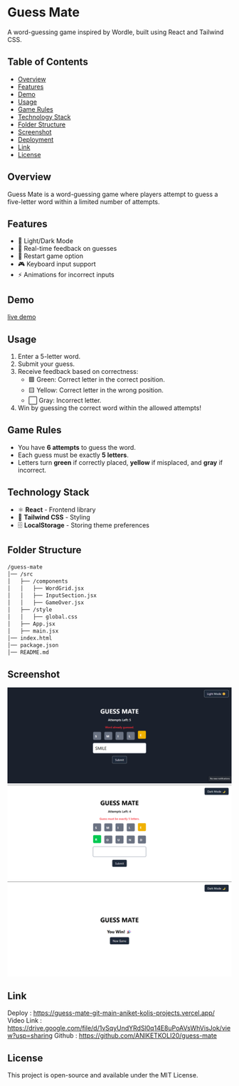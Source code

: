 # Guess Mate

A word-guessing game inspired by Wordle, built using React and Tailwind CSS.

## Table of Contents
- [Overview](#overview)
- [Features](#features)
- [Demo](#demo)
- [Usage](#usage)
- [Game Rules](#game-rules)
- [Technology Stack](#technology-stack)
- [Folder Structure](#folder-structure)
- [Screenshot](#screenshot)
- [Deployment](#deployment)
- [Link](#link)
- [License](#license)

## Overview
Guess Mate is a word-guessing game where players attempt to guess a five-letter word within a limited number of attempts.

## Features
- 🎨 Light/Dark Mode
- 🎯 Real-time feedback on guesses
- 🔄 Restart game option
- 🎮 Keyboard input support
- ⚡ Animations for incorrect inputs

## Demo
[live demo](https://guess-mate-git-main-aniket-kolis-projects.vercel.app/)

## Usage
1. Enter a 5-letter word.
2. Submit your guess.
3. Receive feedback based on correctness:
   - 🟩 Green: Correct letter in the correct position.
   - 🟨 Yellow: Correct letter in the wrong position.
   - ⬜ Gray: Incorrect letter.
4. Win by guessing the correct word within the allowed attempts!

## Game Rules
- You have **6 attempts** to guess the word.
- Each guess must be exactly **5 letters**.
- Letters turn **green** if correctly placed, **yellow** if misplaced, and **gray** if incorrect.

## Technology Stack
- ⚛️ **React** - Frontend library
- 🎨 **Tailwind CSS** - Styling
- 🗄️ **LocalStorage** - Storing theme preferences

## Folder Structure
```
/guess-mate
│── /src
│   ├── /components
│   │   ├── WordGrid.jsx
│   │   ├── InputSection.jsx
│   │   ├── GameOver.jsx
│   ├── /style
│   │   ├── global.css
│   ├── App.jsx
│   ├── main.jsx
│── index.html
│── package.json
│── README.md
```

## Screenshot
![image alt](https://github.com/ANIKETKOLI20/guess-mate/blob/main/Screenshot%20(1273).png?raw=true)
![image alt](https://github.com/ANIKETKOLI20/guess-mate/blob/main/Screenshot%20(1274).png?raw=true)
![image alt](https://github.com/ANIKETKOLI20/guess-mate/blob/main/Screenshot%20(1275).png?raw=true)

## Link
Deploy : https://guess-mate-git-main-aniket-kolis-projects.vercel.app/
Video Link : https://drive.google.com/file/d/1vSqyUndYRdSl0q14E8uPoAVsWhVisJok/view?usp=sharing
Github : https://github.com/ANIKETKOLI20/guess-mate


## License
This project is open-source and available under the MIT License.
